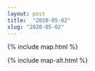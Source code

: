 ```yaml
---
layout: post
title:  "2020-05-02"
slug: "2020-05-02"
---
```

{% include map.html %}

{% include map-alt.html %}
